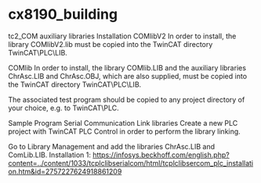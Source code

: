 # cx8190_building
tc2_COM auxiliary libraries
Installation
COMlibV2
In order to install, the library COMlibV2.lib must be copied into the TwinCAT directory TwinCAT\PLC\LIB.

COMlib
In order to install, the library COMlib.LIB and the auxiliary libraries ChrAsc.LIB and ChrAsc.OBJ, which are also supplied, must be copied into the TwinCAT directory TwinCAT\PLC\LIB.

The associated test program should be copied to any project directory of your choice, e.g. to TwinCAT\PLC.

Sample Program Serial Communication
Link libraries
Create a new PLC project with TwinCAT PLC Control in order to perform the library linking.

Go to Library Management and add the libraries ChrAsc.LIB and ComLib.LIB.
Installation 1:
https://infosys.beckhoff.com/english.php?content=../content/1033/tcplclibserialcom/html/tcplclibsercom_plc_installation.htm&id=2757227624918861209
